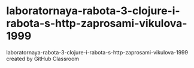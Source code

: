 # laboratornaya-rabota-3-clojure-i-rabota-s-http-zaprosami-vikulova-1999
laboratornaya-rabota-3-clojure-i-rabota-s-http-zaprosami-vikulova-1999 created by GitHub Classroom
